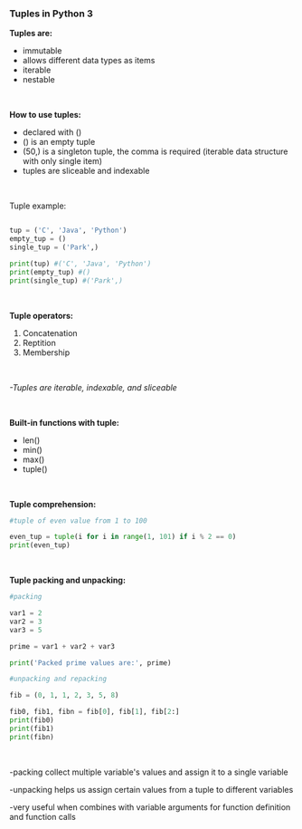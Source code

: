 ### Tuples in Python 3

**Tuples are:**
  * immutable 
  * allows different data types as items
  * iterable 
  * nestable 

</br>

**How to use tuples:**
  * declared with ()
  * () is an empty tuple 
  * (50,) is a singleton tuple, the comma is required (iterable data structure with only single item)
  * tuples are sliceable and indexable 
  
</br>

Tuple example: 
```python

tup = ('C', 'Java', 'Python')
empty_tup = ()
single_tup = ('Park',)

print(tup) #('C', 'Java', 'Python')
print(empty_tup) #()
print(single_tup) #('Park',)
```
</br>

**Tuple operators:** 
  1. Concatenation
  2. Reptition
  3. Membership 

</br>

_-Tuples are iterable, indexable, and sliceable_

</br>

**Built-in functions with tuple:**
  * len()
  * min()
  * max()
  * tuple()
  
</br>

**Tuple comprehension:**

```python
#tuple of even value from 1 to 100

even_tup = tuple(i for i in range(1, 101) if i % 2 == 0)
print(even_tup)
```
</br>

**Tuple packing and unpacking:**

```python
#packing

var1 = 2
var2 = 3
var3 = 5

prime = var1 + var2 + var3

print('Packed prime values are:', prime)

#unpacking and repacking 

fib = (0, 1, 1, 2, 3, 5, 8)

fib0, fib1, fibn = fib[0], fib[1], fib[2:]
print(fib0)
print(fib1)
print(fibn)
```
</br>

-packing collect multiple variable's values and assign it to a single variable 

-unpacking helps us assign certain values from a tuple to different variables 

-very useful when combines with variable arguments for function definition and function calls 


